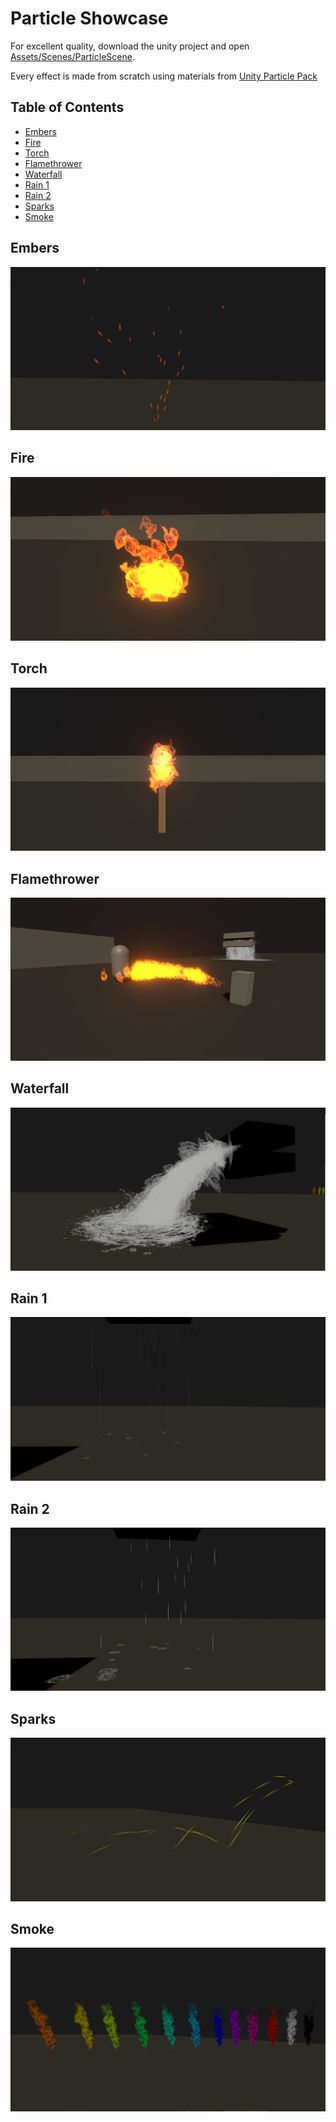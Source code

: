 # Particle Showcase

For excellent quality, download the unity project and open [Assets/Scenes/ParticleScene](https://github.com/Yrtna/ParticleShowcase_unity/blob/master/Assets/Scenes/ParticleScene.unity).

Every effect is made from scratch using materials from [Unity Particle Pack](https://assetstore.unity.com/packages/essentials/asset-packs/unity-particle-pack-5-x-73777)

## Table of Contents

* [Embers](#embers)
* [Fire](#fire)
* [Torch](#torch)
* [Flamethrower](#flamethrower)
* [Waterfall](#waterfall)
* [Rain 1](#rain1)
* [Rain 2](#rain2)
* [Sparks](#sparks)
* [Smoke](#smoke)

## Embers
![Image](/Images/Embers.png)

## Fire
![Image](/Images/Fire.png)

## Torch
![Image](/Images/Torch.png)

## Flamethrower
![Image](/Images/Flamethrower.png)

## Waterfall
![Image](/Images/Waterfall.png)

## Rain 1
![Image](/Images/Rain1.png)

## Rain 2
![Image](/Images/Rain2.png)

## Sparks
![Image](/Images/Sparks.png)

## Smoke
![Image](/Images/Smoke.png)
